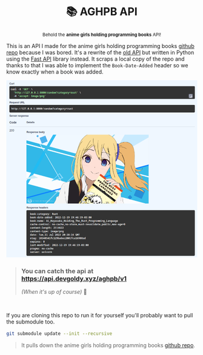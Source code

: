 <div align="center">

  # 📚 AGHPB API

  <sub>Behold the **anime girls holding programming books** API!</sub>

</div>

This is an API I made for the anime girls holding programming books [github repo](https://github.com/cat-milk/Anime-Girls-Holding-Programming-Books) because I was bored.
It's a rewrite of the [old API](https://github.com/THEGOLDENPRO/aghpb_api) but written in Python using the [Fast API](https://github.com/tiangolo/fastapi) library instead.
It scraps a local copy of the repo and thanks to that I was able to implement the ``Book-Date-Added`` header so we know exactly when a book was added.

<img src="./assets/screenshot_1.png" width="600px">

> ### You can catch the api at https://api.devgoldy.xyz/aghpb/v1
> *(When it's up of course)* 🫠

<br>

If you are cloning this repo to run it for yourself you'll probably want to pull the submodule too.
```sh
git submodule update --init --recursive
```
> It pulls down the anime girls holding programming books [github repo](https://github.com/cat-milk/Anime-Girls-Holding-Programming-Books).
